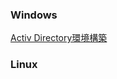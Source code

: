 ### Windows
[Activ Directory環境構築](https://plantyuta.github.io/site/docs/ActivDirectory/ )

### Linux

